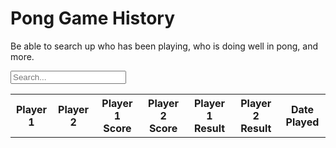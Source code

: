 # Pong Game History

Be able to search up who has been playing, who is doing well in pong, and more.

<input type="text" id="searchInput" placeholder="Search..." onkeyup="search_table()">
<table id="recentGames" style="width: 100%;">
  <tr>
    <th>Player 1</th>
    <th>Player 2</th>
    <th>Player 1 Score</th>
    <th>Player 2 Score</th>
    <th>Player 1 Result</th>
    <th>Player 2 Result</th>
    <th>Date Played</th>
  </tr>
  <tbody id="pongList">
  </tbody>
</table>

<script>
 // prepare HTML result container for new output
  const resultContainer = document.getElementById("pongList");
  // prepare URL's to allow easy switch from deployment and localhost
  //const url = "http://127.0.0.1:8086/api/pong"
  const url = "https://pythonalflask.tk/api/pong"
  const read_fetch = url + '/pongList';

  // Load users on page entry
  read_games();

    
  // Search table function
  function search_table() {
    // Declare variables
    var input, filter, table, tr, td, i, j, txtValue;
    input = document.getElementById("searchInput");
    filter = input.value.toUpperCase();
    table = document.getElementById("recentGames");
    tr = table.getElementsByTagName("tr");

    // Loop through all table rows, and hide those that don't match the search query
    let matchesFound = false;
    for (i = 0; i < tr.length; i++) {
      // Search only in the first 6 columns
      for (j = 0; j < 6; j++) {
        td = tr[i].getElementsByTagName("td")[j];
        if (td) {
          txtValue = td.textContent || td.innerText;
          if (txtValue.toUpperCase().indexOf(filter) > -1) {
            tr[i].style.display = "";
            matchesFound = true;
            break;
          } else {
            tr[i].style.display = "none";
          }
        }
      }
    }

    // Add "No results found" row if no matches found
    if (!matchesFound) {
      const noResultsRow = document.createElement("tr");
      const noResultsMsg = document.createElement("td");
      noResultsMsg.innerHTML = "No results found";
      noResultsRow.appendChild(noResultsMsg);
      resultContainer.appendChild(noResultsRow);
    }

  // Bind search function to search input field
  document.getElementById("searchInput").addEventListener("keyup", function() {
    search_table();
  });
  }
  // Display Game history Table, data is fetched from Backend Database
  function read_games() {
    // prepare fetch options
    const read_options = {
      method: 'GET', // *GET, POST, PUT, DELETE, etc.
      mode: 'cors', // no-cors, *cors, same-origin
      cache: 'default', // *default, no-cache, reload, force-cache, only-if-cached
      credentials: 'omit', // include, *same-origin, omit
      headers: {
        'Content-Type': 'application/json'
      },
    };

    // fetch the data from API
    fetch(read_fetch, read_options)
      // response is a RESTful "promise" on any successful fetch
      .then(response => {
        // check for response errors
        if (response.status !== 200) {
          const errorMsg = 'Database read error: ' + response.status;
          console.log(errorMsg);
          const tr = document.createElement("tr");
          const td = document.createElement("td");
          td.innerHTML = errorMsg;
          tr.appendChild(td);
          resultContainer.appendChild(tr);
          return;
        }
        // valid response will have json data
        response.json().then(data => {
          console.log(data);
          data.sort(function(a, b) {
            return new Date(b.gameDatetime) - new Date(a.gameDatetime);
          });
          for (let i = 0; i < data.length; i++) {
            const row = data[i];
            console.log(row);
            add_row(row);
          }
        })
      })
      // catch fetch errors (ie ACCESS to server blocked)
      .catch(err => {
        console.error(err);
        const tr = document.createElement("tr");
        const td = document.createElement("td");
        td.innerHTML = err;
        tr.appendChild(td);
        resultContainer.appendChild(tr);
      });
  }


  function add_row(data) {
    const tr = document.createElement("tr");
    const user1 = document.createElement("td");
    const user2 = document.createElement("td");
    const score1 = document.createElement("td");
    const score2 = document.createElement("td");
    const result1 = document.createElement("td");
    const result2 = document.createElement("td");
    const gameDatetime = document.createElement("td");

  
    // obtain data that is specific to the API
    user1.innerHTML = data.user1; 
    user2.innerHTML = data.user2; 
    score1.innerHTML = data.score1;
    score2.innerHTML = data.score2;
    result1.innerHTML = data.result1;
    result2.innerHTML = data.result2;
    gameDatetime.innerHTML = data.gameDatetime;

    // add HTML to container
    tr.appendChild(user1);
    tr.appendChild(user2);
    tr.appendChild(score1);
    tr.appendChild(score2);
    tr.appendChild(result1);
    tr.appendChild(result2);
    tr.appendChild(gameDatetime);

    resultContainer.appendChild(tr);
  }
</script>

